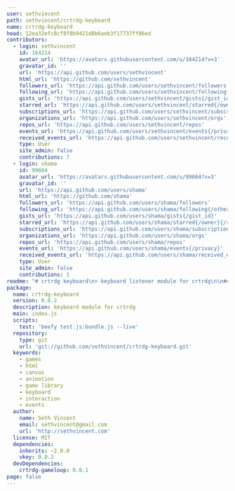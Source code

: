 ```yaml
---
user: sethvincent
path: sethvincent/crtrdg-keyboard
name: crtrdg-keyboard
head: 12ea32efc8cf8f0b9421d8b6aeb3f17737ff86ed
contributors:
  - login: sethvincent
    id: 164214
    avatar_url: 'https://avatars.githubusercontent.com/u/164214?v=3'
    gravatar_id: ''
    url: 'https://api.github.com/users/sethvincent'
    html_url: 'https://github.com/sethvincent'
    followers_url: 'https://api.github.com/users/sethvincent/followers'
    following_url: 'https://api.github.com/users/sethvincent/following{/other_user}'
    gists_url: 'https://api.github.com/users/sethvincent/gists{/gist_id}'
    starred_url: 'https://api.github.com/users/sethvincent/starred{/owner}{/repo}'
    subscriptions_url: 'https://api.github.com/users/sethvincent/subscriptions'
    organizations_url: 'https://api.github.com/users/sethvincent/orgs'
    repos_url: 'https://api.github.com/users/sethvincent/repos'
    events_url: 'https://api.github.com/users/sethvincent/events{/privacy}'
    received_events_url: 'https://api.github.com/users/sethvincent/received_events'
    type: User
    site_admin: false
    contributions: 7
  - login: shama
    id: 99604
    avatar_url: 'https://avatars.githubusercontent.com/u/99604?v=3'
    gravatar_id: ''
    url: 'https://api.github.com/users/shama'
    html_url: 'https://github.com/shama'
    followers_url: 'https://api.github.com/users/shama/followers'
    following_url: 'https://api.github.com/users/shama/following{/other_user}'
    gists_url: 'https://api.github.com/users/shama/gists{/gist_id}'
    starred_url: 'https://api.github.com/users/shama/starred{/owner}{/repo}'
    subscriptions_url: 'https://api.github.com/users/shama/subscriptions'
    organizations_url: 'https://api.github.com/users/shama/orgs'
    repos_url: 'https://api.github.com/users/shama/repos'
    events_url: 'https://api.github.com/users/shama/events{/privacy}'
    received_events_url: 'https://api.github.com/users/shama/received_events'
    type: User
    site_admin: false
    contributions: 1
readme: "# crtrdg keyboard\n> keyboard listener module for crtrdg\n\n## Goals for crtrdg keyboard:\n- Emit keydown and keyup events.\n\n## Requirements\n- node.js\n- browserify / beefy\n- crtrdg-gameloop (or another game object with a reference to the canvas id)\n\n## Getting started\nInstall node if you haven't already.\n\n### Install browserify and beefy:\n```\nnpm install -g browserify beefy\n```\n\n### Create an index.html file:\n```\n<!DOCTYPE html>\n<html>\n<head>\n  <title>crtrdg gameloop test</title>\n</head>\n<body>\n\n<canvas id=\"game\"></canvas>\n\n<script src=\"./bundle.js\"></script>\n</body>\n</html>\n```\n\n### Create a game.js file:\n```\n// use crtrdg-gameloop for animating to the canvas with requestAnimationFrame.\nvar Game = require('crtrdg-gameloop');\n\n// require crtrdg-keyboard\nvar Keyboard = require('crtrdg-keyboard');\n\n// create a new game\nvar game = new Game({\n  canvasId: 'game',\n  width: '800',\n  height: '400',\n  backgroundColor: '#ff1f1f'\n});\n\n// create a new keyboard, passing the game as an argument\nvar keyboard = new Keyboard(game);\n\n// for simplicity and brevity:\nvar keys = keyboard.keys;\n\n// you can listen for keydown & keyup events\nkeyboard.on('keydown', function(key){\n  if (key === 'A'){\n    console.log('Yep! That is the A key!');\n  }\n});\n\nkeyboard.on('keyup', function(key){\n  if (key === 'A'){\n    console.log('Oh, you stopped pressing the A key.');\n  }\n});\n\n// alternately, you can check the keyboard.keysDown object inside of an update listener. \n// this is the recommended approach if you have a player entitity and you want it's behavior\n// to change based on keyboard input\ngame.on('update', function(interval){\n  if ('B' in keyboard.keysDown){\n    console.log('the B key is being pressed down!');\n  }\n});\n```\n\n## Purpose of `crtrdg`:\nAlmost every javascript game / animation library I've found bundles things like requestAnimationFrame polyfill, gameloop, entities, abstract drawing methods, keyboard/mouse input, vector math, and more into one entangled library. If I don't like how the library handles just one of those components, I'm stuck with dead library weight, and sometimes it's difficult to replace a library's methods.\n\nSo what if each element of 2d games were broken up into it's own modules / repositories?\n\nWith inspiration from voxel.js, crtrdg is a collection of javascript modules used for developing 2d games.\n\nAs I learned more about node.js, the core events module, and browserify, I realized the ideal api for making simple 2d games could be based on node's events module. So you'll see a lot of crtrdg modules exposing an api that includes `.on('some event', function(){})`, which seems to make a lot of sense for games.\n\n## Other `crtrdg` modules:\n- [crtrdg-gameloop](http://github.com/sethvincent/crtrdg-gameloop)\n- [crtrdg-mouse](http://github.com/sethvincent/crtrdg-mouse)\n- [crtrdg-entity](http://github.com/sethvincent/crtrdg-entity)\n\n\n## Contributing\n- Fork this repository.\n- Create a branch for you changes.\n- Include tests if applicable.\n- Add/edit documentation for any changes.\n- Submit a pull request.\n\n## License\nMIT\n"
package:
  name: crtrdg-keyboard
  version: 0.0.2
  description: keyboard module for crtrdg
  main: index.js
  scripts:
    test: 'beefy test.js:bundle.js --live'
  repository:
    type: git
    url: 'git://github.com/sethvincent/crtrdg-keyboard.git'
  keywords:
    - games
    - html
    - canvas
    - animation
    - game library
    - keyboard
    - interaction
    - events
  author:
    name: Seth Vincent
    email: sethvincent@gmail.com
    url: 'http://sethvincent.com'
  license: MIT
  dependencies:
    inherits: ~2.0.0
    vkey: 0.0.2
  devDependencies:
    crtrdg-gameloop: 0.0.1
page: false
---
```



